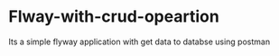 # Flway-with-crud-opeartion
Its a simple flyway  application with get data to databse using postman
